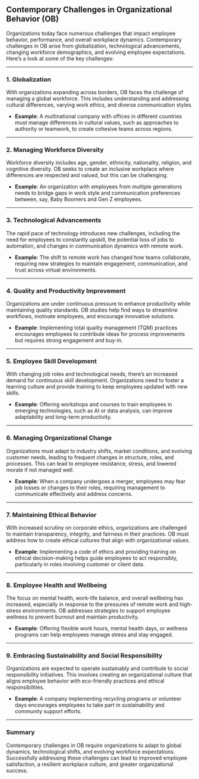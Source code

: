 ## Contemporary Challenges in Organizational Behavior (OB)

Organizations today face numerous challenges that impact employee behavior, performance, and overall workplace dynamics. Contemporary challenges in OB arise from globalization, technological advancements, changing workforce demographics, and evolving employee expectations. Here’s a look at some of the key challenges:

---

### 1. Globalization

With organizations expanding across borders, OB faces the challenge of managing a global workforce. This includes understanding and addressing cultural differences, varying work ethics, and diverse communication styles.

- **Example**: A multinational company with offices in different countries must manage differences in cultural values, such as approaches to authority or teamwork, to create cohesive teams across regions.

---

### 2. Managing Workforce Diversity

Workforce diversity includes age, gender, ethnicity, nationality, religion, and cognitive diversity. OB seeks to create an inclusive workplace where differences are respected and valued, but this can be challenging.

- **Example**: An organization with employees from multiple generations needs to bridge gaps in work style and communication preferences between, say, Baby Boomers and Gen Z employees.

---

### 3. Technological Advancements

The rapid pace of technology introduces new challenges, including the need for employees to constantly upskill, the potential loss of jobs to automation, and changes in communication dynamics with remote work.

- **Example**: The shift to remote work has changed how teams collaborate, requiring new strategies to maintain engagement, communication, and trust across virtual environments.

---

### 4. Quality and Productivity Improvement

Organizations are under continuous pressure to enhance productivity while maintaining quality standards. OB studies help find ways to streamline workflows, motivate employees, and encourage innovative solutions.

- **Example**: Implementing total quality management (TQM) practices encourages employees to contribute ideas for process improvements but requires strong engagement and buy-in.

---

### 5. Employee Skill Development

With changing job roles and technological needs, there’s an increased demand for continuous skill development. Organizations need to foster a learning culture and provide training to keep employees updated with new skills.

- **Example**: Offering workshops and courses to train employees in emerging technologies, such as AI or data analysis, can improve adaptability and long-term productivity.

---

### 6. Managing Organizational Change

Organizations must adapt to industry shifts, market conditions, and evolving customer needs, leading to frequent changes in structure, roles, and processes. This can lead to employee resistance, stress, and lowered morale if not managed well.

- **Example**: When a company undergoes a merger, employees may fear job losses or changes to their roles, requiring management to communicate effectively and address concerns.

---

### 7. Maintaining Ethical Behavior

With increased scrutiny on corporate ethics, organizations are challenged to maintain transparency, integrity, and fairness in their practices. OB must address how to create ethical cultures that align with organizational values.

- **Example**: Implementing a code of ethics and providing training on ethical decision-making helps guide employees to act responsibly, particularly in roles involving customer or client data.

---

### 8. Employee Health and Wellbeing

The focus on mental health, work-life balance, and overall wellbeing has increased, especially in response to the pressures of remote work and high-stress environments. OB addresses strategies to support employee wellness to prevent burnout and maintain productivity.

- **Example**: Offering flexible work hours, mental health days, or wellness programs can help employees manage stress and stay engaged.

---

### 9. Embracing Sustainability and Social Responsibility

Organizations are expected to operate sustainably and contribute to social responsibility initiatives. This involves creating an organizational culture that aligns employee behavior with eco-friendly practices and ethical responsibilities.

- **Example**: A company implementing recycling programs or volunteer days encourages employees to take part in sustainability and community support efforts.

---

### Summary

Contemporary challenges in OB require organizations to adapt to global dynamics, technological shifts, and evolving workforce expectations. Successfully addressing these challenges can lead to improved employee satisfaction, a resilient workplace culture, and greater organizational success.